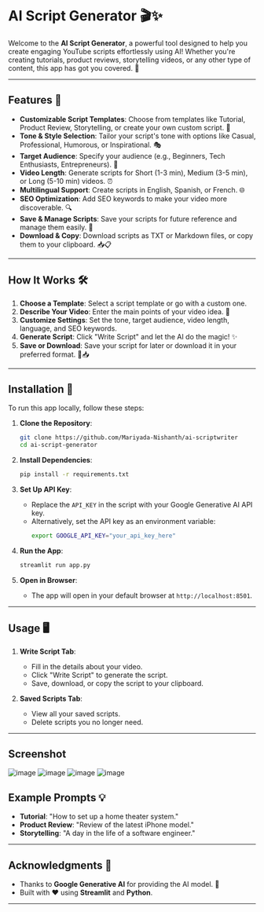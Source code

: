 # AI Script Generator 🎬✨

Welcome to the **AI Script Generator**, a powerful tool designed to help you create engaging YouTube scripts effortlessly using AI! Whether you're creating tutorials, product reviews, storytelling videos, or any other type of content, this app has got you covered. 🚀

---

## Features 🌟

- **Customizable Script Templates**: Choose from templates like Tutorial, Product Review, Storytelling, or create your own custom script. 🎨
- **Tone & Style Selection**: Tailor your script's tone with options like Casual, Professional, Humorous, or Inspirational. 🎭
- **Target Audience**: Specify your audience (e.g., Beginners, Tech Enthusiasts, Entrepreneurs). 🎯
- **Video Length**: Generate scripts for Short (1-3 min), Medium (3-5 min), or Long (5-10 min) videos. ⏰
- **Multilingual Support**: Create scripts in English, Spanish, or French. 🌐
- **SEO Optimization**: Add SEO keywords to make your video more discoverable. 🔍
- **Save & Manage Scripts**: Save your scripts for future reference and manage them easily. 💾
- **Download & Copy**: Download scripts as TXT or Markdown files, or copy them to your clipboard. 📥📋

---

## How It Works 🛠️

1. **Choose a Template**: Select a script template or go with a custom one.
2. **Describe Your Video**: Enter the main points of your video idea. 🎥
3. **Customize Settings**: Set the tone, target audience, video length, language, and SEO keywords.
4. **Generate Script**: Click "Write Script" and let the AI do the magic! ✨
5. **Save or Download**: Save your script for later or download it in your preferred format. 💾📥

---

## Installation 🚀

To run this app locally, follow these steps:

1. **Clone the Repository**:
   ```bash
   git clone https://github.com/Mariyada-Nishanth/ai-scriptwriter
   cd ai-script-generator
   ```

2. **Install Dependencies**:
   ```bash
   pip install -r requirements.txt
   ```

3. **Set Up API Key**:
   - Replace the `API_KEY` in the script with your Google Generative AI API key.
   - Alternatively, set the API key as an environment variable:
     ```bash
     export GOOGLE_API_KEY="your_api_key_here"
     ```

4. **Run the App**:
   ```bash
   streamlit run app.py
   ```

5. **Open in Browser**:
   - The app will open in your default browser at `http://localhost:8501`.

---

## Usage 🖥️

1. **Write Script Tab**:
   - Fill in the details about your video.
   - Click "Write Script" to generate the script.
   - Save, download, or copy the script to your clipboard.

2. **Saved Scripts Tab**:
   - View all your saved scripts.
   - Delete scripts you no longer need.

---

## Screenshot

![image](https://github.com/user-attachments/assets/808b041f-f90a-426c-987f-7a3174631ba7)
![image](https://github.com/user-attachments/assets/71b6b7ac-fde2-4cde-a156-34f75919f178)
![image](https://github.com/user-attachments/assets/a6417eba-5b72-4794-8fb4-6f359f646286)
![image](https://github.com/user-attachments/assets/c7835a3e-d544-4b65-8437-6bd771ceeb23)





## Example Prompts 💡

- **Tutorial**: "How to set up a home theater system."
- **Product Review**: "Review of the latest iPhone model."
- **Storytelling**: "A day in the life of a software engineer."

---

## Acknowledgments 🙏

- Thanks to **Google Generative AI** for providing the AI model. 🤖
- Built with ❤️ using **Streamlit** and **Python**.

---
